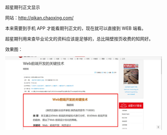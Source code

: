 超星期刊正文显示

网站：<http://qikan.chaoxing.com/>

本来需要到手机 APP 才能看期刊正文的，现在就可以直接到 WEB 端看。

超星期刊用来查毕业论文的资料应该是足够的，总比隔壁按页收费的知网好。

效果图：

![](./assets/image.jpg)